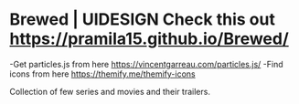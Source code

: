 # Brewed | UIDESIGN Check this out https://pramila15.github.io/Brewed/
-Get particles.js from here https://vincentgarreau.com/particles.js/
-Find icons from here https://themify.me/themify-icons

Collection of few series and movies and their trailers. 
